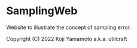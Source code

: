 # SamplingWeb

Website to illustrate the concept of sampling error.

Copyright (C) 2022 Koji Yamamoto a.k.a. utilcraft 
